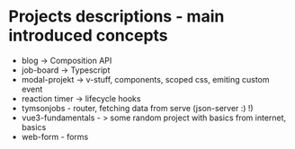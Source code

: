 # Projects descriptions - main introduced concepts

- blog -> Composition API
- job-board -> Typescript
- modal-projekt -> v-stuff, components, scoped css, emiting custom event
- reaction timer -> lifecycle hooks
- tymsonjobs - router, fetching data from serve (json-server :) !)
- vue3-fundamentals - > some random project with basics from internet, basics
- web-form - forms

